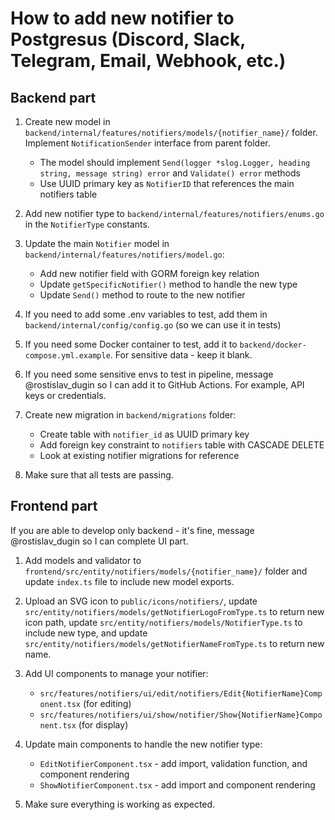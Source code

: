 # How to add new notifier to Postgresus (Discord, Slack, Telegram, Email, Webhook, etc.)

## Backend part

1. Create new model in `backend/internal/features/notifiers/models/{notifier_name}/` folder. Implement `NotificationSender` interface from parent folder.
   - The model should implement `Send(logger *slog.Logger, heading string, message string) error` and `Validate() error` methods
   - Use UUID primary key as `NotifierID` that references the main notifiers table

2. Add new notifier type to `backend/internal/features/notifiers/enums.go` in the `NotifierType` constants.

3. Update the main `Notifier` model in `backend/internal/features/notifiers/model.go`:
   - Add new notifier field with GORM foreign key relation
   - Update `getSpecificNotifier()` method to handle the new type
   - Update `Send()` method to route to the new notifier

4. If you need to add some .env variables to test, add them in `backend/internal/config/config.go` (so we can use it in tests)

5. If you need some Docker container to test, add it to `backend/docker-compose.yml.example`. For sensitive data - keep it blank.

6. If you need some sensitive envs to test in pipeline, message @rostislav_dugin so I can add it to GitHub Actions. For example, API keys or credentials.

7. Create new migration in `backend/migrations` folder:
   - Create table with `notifier_id` as UUID primary key
   - Add foreign key constraint to `notifiers` table with CASCADE DELETE
   - Look at existing notifier migrations for reference

8. Make sure that all tests are passing.

## Frontend part

If you are able to develop only backend - it's fine, message @rostislav_dugin so I can complete UI part.

1. Add models and validator to `frontend/src/entity/notifiers/models/{notifier_name}/` folder and update `index.ts` file to include new model exports.

2. Upload an SVG icon to `public/icons/notifiers/`, update `src/entity/notifiers/models/getNotifierLogoFromType.ts` to return new icon path, update `src/entity/notifiers/models/NotifierType.ts` to include new type, and update `src/entity/notifiers/models/getNotifierNameFromType.ts` to return new name.

3. Add UI components to manage your notifier:
   - `src/features/notifiers/ui/edit/notifiers/Edit{NotifierName}Component.tsx` (for editing)
   - `src/features/notifiers/ui/show/notifier/Show{NotifierName}Component.tsx` (for display)

4. Update main components to handle the new notifier type:
   - `EditNotifierComponent.tsx` - add import, validation function, and component rendering
   - `ShowNotifierComponent.tsx` - add import and component rendering

5. Make sure everything is working as expected.
